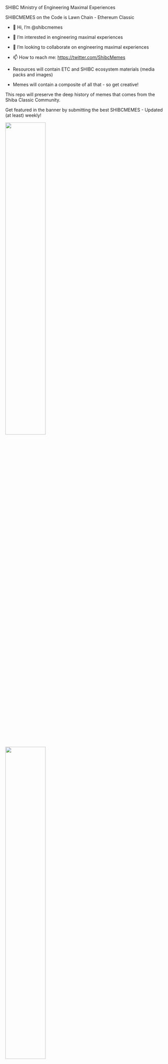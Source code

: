 SHIBC Ministry of Engineering Maximal Experiences 

SHIBCMEMES on the Code is Lawn Chain - Ethereum Classic

- 👋 Hi, I’m @shibcmemes
- 👀 I’m interested in engineering maximal experiences
- 💞️ I’m looking to collaborate on engineering maximal experiences
- 📫 How to reach me: https://twitter.com/ShibcMemes


- Resources will contain ETC and SHIBC ecosystem materials (media packs and images)
- Memes will contain a composite of all that - so get creative!


This repo will preserve the deep history of memes that comes from the Shiba Classic Community.

Get featured in the banner by submitting the best SHIBCMEMES - Updated (at least) weekly!

<img src="https://github.com/shibcmemes/MinistryofEngineeringMaximalExperiences/blob/main/memes/221022-banner.png" width=50% height=50%>
<img src="https://github.com/shibcmemes/MinistryofEngineeringMaximalExperiences/blob/main/memes/eat_your_gpu.png" width=50% height=50%>
<img src="https://github.com/shibcmemes/MinistryofEngineeringMaximalExperiences/blob/main/memes/etc_coleslaw.jpg" width=50% height=50%>
<img src="https://github.com/shibcmemes/MinistryofEngineeringMaximalExperiences/blob/main/memes/etcnft_memen.jpg" width=50% height=50%>
<img src="https://github.com/shibcmemes/MinistryofEngineeringMaximalExperiences/blob/main/memes/shibc_cheque.png" width=50% height=50%>
<img src="https://github.com/shibcmemes/MinistryofEngineeringMaximalExperiences/blob/main/memes/shibc_code_is_lawn_1.png" width=50% height=50%>
<img src="https://github.com/shibcmemes/MinistryofEngineeringMaximalExperiences/blob/main/memes/shibc_code_is_lawn_2.png" width=50% height=50%>
<img src="https://github.com/shibcmemes/MinistryofEngineeringMaximalExperiences/blob/main/memes/shibc_discus.gif" width=50% height=50%>
<img src="https://github.com/shibcmemes/MinistryofEngineeringMaximalExperiences/blob/main/memes/shibc_discus_etc.gif" width=50% height=50%>
<img src="https://github.com/shibcmemes/MinistryofEngineeringMaximalExperiences/blob/main/memes/shibc_dominance.png" width=50% height=50%>
<img src="https://github.com/shibcmemes/MinistryofEngineeringMaximalExperiences/blob/main/memes/shibc_engage.gif" width=50% height=50%>
<img src="https://github.com/shibcmemes/MinistryofEngineeringMaximalExperiences/blob/main/memes/shining_shibc.gif" width=50% height=50%>
<img src="https://github.com/shibcmemes/MinistryofEngineeringMaximalExperiences/blob/main/memes/shibc_classic_image_1.gif" width=50% height=50%>
<img src="https://github.com/shibcmemes/MinistryofEngineeringMaximalExperiences/blob/main/memes/shibc_classic_image_2.gif" width=50% height=50%>
